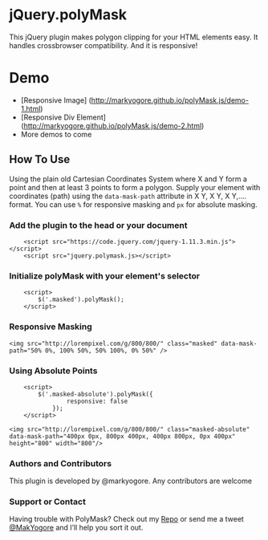# jQuery.polyMask
This jQuery plugin makes polygon clipping for your HTML elements easy. It handles crossbrowser compatibility. And it is responsive!

# Demo
* [Responsive Image] (http://markyogore.github.io/polyMask.js/demo-1.html)
* [Responsive Div Element] (http://markyogore.github.io/polyMask.js/demo-2.html)
* More demos to come

## How To Use
Using the plain old Cartesian Coordinates System where X and Y form a point and then at least 3 points to form a polygon. Supply your element with coordinates (path) using the `data-mask-path` attribute in X Y, X Y, X Y,.... format. You can use `%` for responsive masking and `px` for absolute masking.

### Add the plugin to the head or your document
```
    <script src="https://code.jquery.com/jquery-1.11.3.min.js"></script>
    <script src="jquery.polymask.js></script>
```

### Initialize polyMask with your element's selector
```
    <script>
        $('.masked').polyMask();
    </script>
```

### Responsive Masking
`<img src="http://lorempixel.com/g/800/800/" class="masked" data-mask-path="50% 0%, 100% 50%, 50% 100%, 0% 50%" />`


### Using Absolute Points
```
    <script>
        $('.masked-absolute').polyMask({
                responsive: false
            });
    </script>
```

`<img src="http://lorempixel.com/g/800/800/" class="masked-absolute" data-mask-path="400px 0px, 800px 400px, 400px 800px, 0px 400px" height="800" width="800"/>`


### Authors and Contributors
This plugin is developed by @markyogore. Any contributors are welcome

### Support or Contact
Having trouble with PolyMask? Check out my [Repo](https://github.com/markyogore/jQuery.polyMask) or send me a tweet [@MakYogore](https://twitter.com/MakYogore) and I’ll help you sort it out.
